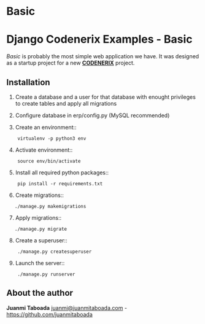 Basic
=====

# Django Codenerix  Examples - Basic

*Basic* is probably the most simple web application we have. It was designed as a startup project for a new **[CODENERIX](https://github.com/codenerix)** project.


## Installation

1. Create a database and a user for that database with enought privileges to create tables and apply all migrations

2. Configure database in erp/config.py (MySQL recommended)

3. Create an environment::
```
    virtualenv -p python3 env
```

4. Activate environment::
```
    source env/bin/activate
```

5. Install all required python packages::
```
    pip install -r requirements.txt
```

6. Create migrations::
```
   ./manage.py makemigrations
```

7. Apply migrations::
```
   ./manage.py migrate
```

8. Create a superuser::
```
    ./manage.py createsuperuser
```

9. Launch the server::
```
    ./manage.py runserver
```


## About the author

**Juanmi Taboada** <juanmi@juanmitaboada.com> - https://github.com/juanmitaboada

